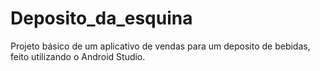 # Deposito_da_esquina
Projeto básico de um aplicativo de vendas para um deposito de bebidas, feito utilizando o Android Studio.
